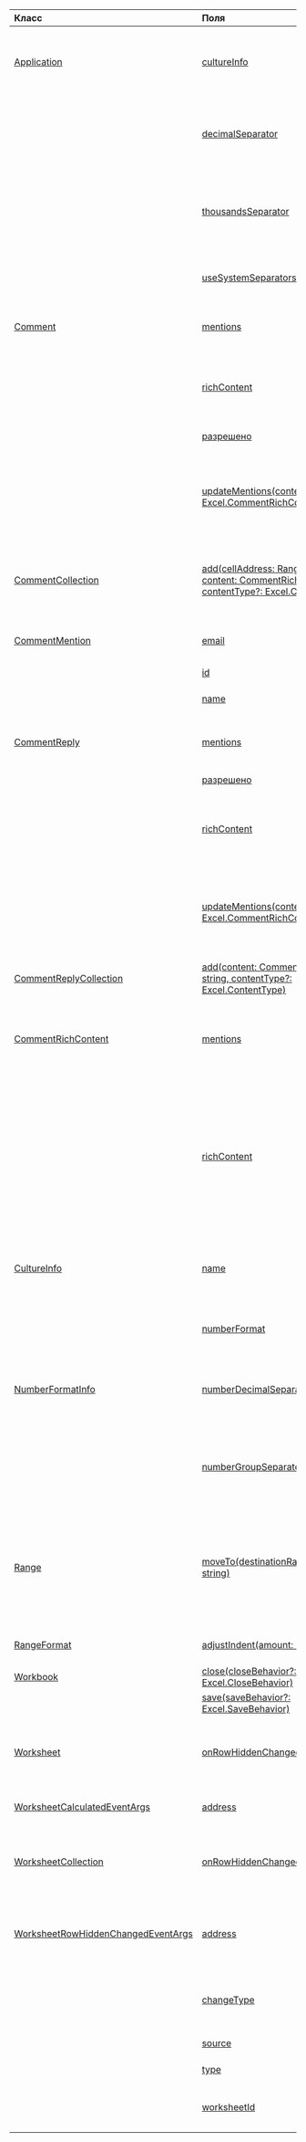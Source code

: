 | Класс | Поля | Описание |
|:---|:---|:---|
|[Application](/javascript/api/excel/excel.application)|[cultureInfo](/javascript/api/excel/excel.application#cultureinfo)|Предоставляет сведения, основанные на текущих параметрах культуры системы.|
||[decimalSeparator](/javascript/api/excel/excel.application#decimalseparator)|Получает строку, используемую в качестве десятичных сепараторов для числевых значений.|
||[thousandsSeparator](/javascript/api/excel/excel.application#thousandsseparator)|Получает строку, используемую для отдельных групп цифр слева от десятичной для числимых значений.|
||[useSystemSeparators](/javascript/api/excel/excel.application#usesystemseparators)|Указывает, включены ли системные сепараторы Excel.|
|[Comment](/javascript/api/excel/excel.comment)|[mentions](/javascript/api/excel/excel.comment#mentions)|Получает объекты (например, люди), указанные в комментариях.|
||[richContent](/javascript/api/excel/excel.comment#richcontent)|Получает богатое содержимое комментариев (например, упоминания в комментариях).|
||[разрешено](/javascript/api/excel/excel.comment#resolved)|Состояние потока комментариев.|
||[updateMentions(contentWithMentions: Excel.CommentRichContent)](/javascript/api/excel/excel.comment#updatementions-contentwithmentions-)|Обновляет содержимое комментария с помощью специально отформатированной строки и списка упоминаний.|
|[CommentCollection](/javascript/api/excel/excel.commentcollection)|[add(cellAddress: Range \| string, content: CommentRichContent \| string, contentType?: Excel.ContentType)](/javascript/api/excel/excel.commentcollection#add-celladdress--content--contenttype-)|Создает новое примечание с указанным содержимым в определенной ячейке.|
|[CommentMention](/javascript/api/excel/excel.commentmention)|[email](/javascript/api/excel/excel.commentmention#email)|Адрес электронной почты объекта, упоминаемого в комментарии.|
||[id](/javascript/api/excel/excel.commentmention#id)|ID объекта.|
||[name](/javascript/api/excel/excel.commentmention#name)|Имя объекта, упомянутого в комментарии.|
|[CommentReply](/javascript/api/excel/excel.commentreply)|[mentions](/javascript/api/excel/excel.commentreply#mentions)|Сущностям (например, людям), упомянутым в комментариях.|
||[разрешено](/javascript/api/excel/excel.commentreply#resolved)|Состояние ответа на комментарий.|
||[richContent](/javascript/api/excel/excel.commentreply#richcontent)|Богатое содержимое комментариев (например, упоминания в комментариях).|
||[updateMentions(contentWithMentions: Excel.CommentRichContent)](/javascript/api/excel/excel.commentreply#updatementions-contentwithmentions-)|Обновляет содержимое комментария с помощью специально отформатированной строки и списка упоминаний.|
|[CommentReplyCollection](/javascript/api/excel/excel.commentreplycollection)|[add(content: CommentRichContent \| string, contentType?: Excel.ContentType)](/javascript/api/excel/excel.commentreplycollection#add-content--contenttype-)|Создает ответ на комментарий для комментария.|
|[CommentRichContent](/javascript/api/excel/excel.commentrichcontent)|[mentions](/javascript/api/excel/excel.commentrichcontent#mentions)|Массив, содержащий все сущностями (например, людьми), упомянутыми в комментарии.|
||[richContent](/javascript/api/excel/excel.commentrichcontent#richcontent)|Указывает богатое содержимое комментария (например, комментарий контента с упоминаниями, первая упомянутая сущность имеет атрибут ID 0, а вторая упомянутая сущность имеет атрибут ID 1).|
|[CultureInfo](/javascript/api/excel/excel.cultureinfo)|[name](/javascript/api/excel/excel.cultureinfo#name)|Получает имя культуры в формате languagecode2-country/regioncode2 (например, "zh-cn" или "ru-ru").|
||[numberFormat](/javascript/api/excel/excel.cultureinfo#numberformat)|Определяет культурный формат отображения номеров.|
|[NumberFormatInfo](/javascript/api/excel/excel.numberformatinfo)|[numberDecimalSeparator](/javascript/api/excel/excel.numberformatinfo#numberdecimalseparator)|Получает строку, используемую в качестве десятичных сепараторов для числевых значений.|
||[numberGroupSeparator](/javascript/api/excel/excel.numberformatinfo#numbergroupseparator)|Получает строку, используемую для отдельных групп цифр слева от десятичной для числимых значений.|
|[Range](/javascript/api/excel/excel.range)|[moveTo(destinationRange: Range \| string)](/javascript/api/excel/excel.range#moveto-destinationrange-)|Перемещает значения ячейки, форматирование и формулы из текущего диапазона в диапазон назначения, заменяя старые сведения в этих ячейках.|
|[RangeFormat](/javascript/api/excel/excel.rangeformat)|[adjustIndent(amount: number)](/javascript/api/excel/excel.rangeformat#adjustindent-amount-)|Регулирует отступ форматирования диапазона.|
|[Workbook](/javascript/api/excel/excel.workbook)|[close(closeBehavior?: Excel.CloseBehavior)](/javascript/api/excel/excel.workbook#close-closebehavior-)|Закрывает текущую книгу.|
||[save(saveBehavior?: Excel.SaveBehavior)](/javascript/api/excel/excel.workbook#save-savebehavior-)|Сохраняет текущую книгу.|
|[Worksheet](/javascript/api/excel/excel.worksheet)|[onRowHiddenChanged](/javascript/api/excel/excel.worksheet#onrowhiddenchanged)|Происходит, когда скрытое состояние одной или более строк изменилось на определенной таблице.|
|[WorksheetCalculatedEventArgs](/javascript/api/excel/excel.worksheetcalculatedeventargs)|[address](/javascript/api/excel/excel.worksheetcalculatedeventargs#address)|Адрес диапазона, завершив вычисление.|
|[WorksheetCollection](/javascript/api/excel/excel.worksheetcollection)|[onRowHiddenChanged](/javascript/api/excel/excel.worksheetcollection#onrowhiddenchanged)|Происходит, когда скрытое состояние одной или более строк изменилось на определенной таблице.|
|[WorksheetRowHiddenChangedEventArgs](/javascript/api/excel/excel.worksheetrowhiddenchangedeventargs)|[address](/javascript/api/excel/excel.worksheetrowhiddenchangedeventargs#address)|Получает адрес диапазона, представляющий измененную область конкретного листа.|
||[changeType](/javascript/api/excel/excel.worksheetrowhiddenchangedeventargs#changetype)|Получает тип изменений, которые представляют, как было вызвано событие.|
||[source](/javascript/api/excel/excel.worksheetrowhiddenchangedeventargs#source)|Получает источник события.|
||[type](/javascript/api/excel/excel.worksheetrowhiddenchangedeventargs#type)|Получает тип события.|
||[worksheetId](/javascript/api/excel/excel.worksheetrowhiddenchangedeventargs#worksheetid)|Получает ID таблицы, в которой изменились данные.|
